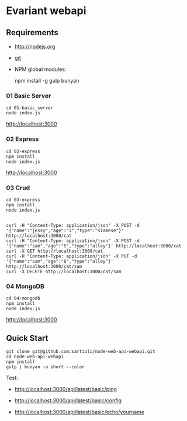 # Evariant webapi

## Requirements

- <http://nodejs.org>

- [git](http://git-scm.com/downloads)

- NPM global modules:

    npm install -g gulp bunyan

### 01 Basic Server

    cd 01-basic_server
    node index.js

<http://localhost:3000>

### 02 Express

    cd 02-express
    npm install
    node index.js

<http://localhost:3000>

### 03 Crud

    cd 03-express
    npm install
    node index.js


    curl -H "Content-Type: application/json" -X POST -d '{"name":"jessy","age":"3","type":"siamese"}' http://localhost:3000/cat
    curl -H "Content-Type: application/json" -X POST -d '{"name":"sam","age":"5","type":"alley"}' http://localhost:3000/cat
    curl -X GET http://localhost:3000/cat
    curl -H "Content-Type: application/json" -X PUT -d '{"name":"sam","age":"8","type":"alley"}' http://localhost:3000/cat/sam
    curl -X DELETE http://localhost:3000/cat/sam


### 04 MongoDB

    cd 04-mongodb
    npm install
    node index.js

<http://localhost:3000>





## Quick Start

    git clone git@github.com:sartioli/node-web-api-webapi.git
    cd node-web-api-webapi
    npm install
    gulp | bunyan -o short --color

Test:

- <http://localhost:3000/api/latest/basic/ping>

- <http://localhost:3000/api/latest/basic/config>

- <http://localhost:3000/api/latest/basic/echo/yourname>

